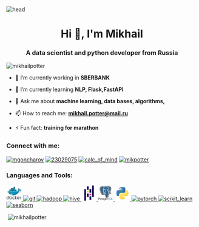 ![head]([[https://arturssmirnovs.github.io/github-profile-readme-generator/images/banner.png](https://github.com/MikhailPotter/MikhailPotter/blob/main/ds.webp)](https://github.com/MikhailPotter/MikhailPotter/blob/main/ds.png))

<h1 align="center">Hi 👋, I'm Mikhail</h1>
<h3 align="center">A data scientist and python developer from Russia</h3>

<p align="left"> <img src="https://komarev.com/ghpvc/?username=mikhailpotter&label=Profile%20views&color=0e75b6&style=flat" alt="mikhailpotter" /> </p>

- 🔭 I’m currently working in **SBERBANK**

- 🌱 I’m currently learning **NLP, Flask,FastAPI**

- 💬 Ask me about **machine learning, data bases, algorithms,**

- 📫 How to reach me: **mikhail.potter@mail.ru**

- ⚡ Fun fact: **training for marathon**

<h3 align="left">Connect with me:</h3>
<p align="left">
<a href="https://linkedin.com/in/mgoncharov" target="blank"><img align="center" src="https://raw.githubusercontent.com/rahuldkjain/github-profile-readme-generator/master/src/images/icons/Social/linked-in-alt.svg" alt="mgoncharov" height="30" width="40" /></a>
<a href="https://stackoverflow.com/users/23029075" target="blank"><img align="center" src="https://raw.githubusercontent.com/rahuldkjain/github-profile-readme-generator/master/src/images/icons/Social/stack-overflow.svg" alt="23029075" height="30" width="40" /></a>
<a href="https://instagram.com/calc_of_mind" target="blank"><img align="center" src="https://raw.githubusercontent.com/rahuldkjain/github-profile-readme-generator/master/src/images/icons/Social/instagram.svg" alt="calc_of_mind" height="30" width="40" /></a>
<a href="https://www.leetcode.com/mikpotter" target="blank"><img align="center" src="https://raw.githubusercontent.com/rahuldkjain/github-profile-readme-generator/master/src/images/icons/Social/leet-code.svg" alt="mikpotter" height="30" width="40" /></a>
</p>

<h3 align="left">Languages and Tools:</h3>
<p align="left"> <a href="https://www.docker.com/" target="_blank" rel="noreferrer"> <img src="https://raw.githubusercontent.com/devicons/devicon/master/icons/docker/docker-original-wordmark.svg" alt="docker" width="40" height="40"/> </a> <a href="https://git-scm.com/" target="_blank" rel="noreferrer"> <img src="https://www.vectorlogo.zone/logos/git-scm/git-scm-icon.svg" alt="git" width="40" height="40"/> </a> <a href="https://hadoop.apache.org/" target="_blank" rel="noreferrer"> <img src="https://www.vectorlogo.zone/logos/apache_hadoop/apache_hadoop-icon.svg" alt="hadoop" width="40" height="40"/> </a> <a href="https://hive.apache.org/" target="_blank" rel="noreferrer"> <img src="https://www.vectorlogo.zone/logos/apache_hive/apache_hive-icon.svg" alt="hive" width="40" height="40"/> </a> <a href="https://pandas.pydata.org/" target="_blank" rel="noreferrer"> <img src="https://raw.githubusercontent.com/devicons/devicon/2ae2a900d2f041da66e950e4d48052658d850630/icons/pandas/pandas-original.svg" alt="pandas" width="40" height="40"/> </a> <a href="https://www.postgresql.org" target="_blank" rel="noreferrer"> <img src="https://raw.githubusercontent.com/devicons/devicon/master/icons/postgresql/postgresql-original-wordmark.svg" alt="postgresql" width="40" height="40"/> </a> <a href="https://www.python.org" target="_blank" rel="noreferrer"> <img src="https://raw.githubusercontent.com/devicons/devicon/master/icons/python/python-original.svg" alt="python" width="40" height="40"/> </a> <a href="https://pytorch.org/" target="_blank" rel="noreferrer"> <img src="https://www.vectorlogo.zone/logos/pytorch/pytorch-icon.svg" alt="pytorch" width="40" height="40"/> </a> <a href="https://scikit-learn.org/" target="_blank" rel="noreferrer"> <img src="https://upload.wikimedia.org/wikipedia/commons/0/05/Scikit_learn_logo_small.svg" alt="scikit_learn" width="40" height="40"/> </a> <a href="https://seaborn.pydata.org/" target="_blank" rel="noreferrer"> <img src="https://seaborn.pydata.org/_images/logo-mark-lightbg.svg" alt="seaborn" width="40" height="40"/> </a> </p>

<p>&nbsp;<img align="center" src="https://github-readme-stats.vercel.app/api?username=mikhailpotter&show_icons=true&locale=en" alt="mikhailpotter" /></p>

